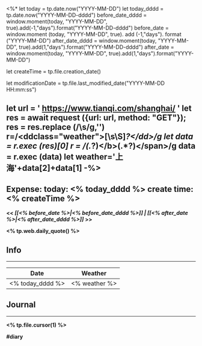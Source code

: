 <%*
let today = tp.date.now("YYYY-MM-DD")
let today_dddd = tp.date.now("YYYY-MM-DD-dddd")
before_date_dddd = window.moment(today, "YYYY-MM-DD", true).add(-1,"days").format("YYYY-MM-DD-dddd")
before_date = window.moment (today, "YYYY-MM-DD", true). add (-1,"days"). format ("YYYY-MM-DD")
after_date_dddd = window.moment(today, "YYYY-MM-DD", true).add(1,"days").format("YYYY-MM-DD-dddd")
after_date = window.moment(today, "YYYY-MM-DD", true).add(1,"days").format("YYYY-MM-DD")

let createTime = tp.file.creation_date()

let modificationDate = tp.file.last_modified_date("YYYY-MM-DD HH:mm:ss")

let url = ' https://www.tianqi.com/shanghai/ '
let res = await request ({url: url, method: "GET"});
res = res.replace (/\s/g,'')
r=/<ddclass="weather">[\s\S]*?<\/dd>/g
let data = r.exec (res)[0]
r = /<span><b>(.*?)<\/b>(.*?)<\/span>/g
data = r.exec (data)
let weather='上海'+data[2]+data[1]
-%>
---
Expense: 
today: <% today_dddd %>
create time: <% createTime %>
---

<< *[[<% before_date %>|<% before_date_dddd %>]] | [[<% after_date %>|<% after_date_dddd %>]]* >>


<% tp.web.daily_quote() %>


## Info
***

| Date        | Weather      | 
| ----------- | ------------ |
| <% today_dddd %> |  <% weather %> |


##  Journal
***
<% tp.file.cursor(1) %>


#diary


